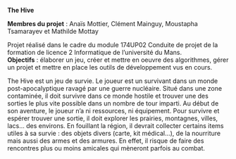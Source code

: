 <b>The Hive</b>

<b>Membres du projet</b> : Anaïs Mottier, Clément Mainguy, Moustapha Tsamarayev et Mathilde Mottay

Projet réalisé dans le cadre du module 174UP02 Conduite de projet de la formation de licence 2 Informatique de l’université du Mans.<br>
<b>Objectifs</b> : élaborer un jeu, créer et mettre en oeuvre des algorithmes, gérer un projet et mettre en place les outils de développement vus en cours. 

The Hive est un jeu de survie. Le joueur est un survivant dans un monde post-apocalyptique ravagé par une guerre nucléaire. Situé dans une zone contaminée, il doit survivre dans ce monde hostile et trouver une des sorties le plus vite possible dans un nombre de tour imparti. Au début de son aventure, le joueur n’a ni ressources, ni équipement. Pour survivre et espérer trouver une sortie, il doit explorer les prairies, montagnes, villes, lacs... des environs. En fouillant la région, il devrait collecter certains items utiles à sa survie : des objets divers (carte, kit médical...), de la nourriture mais aussi des armes et des armures. En effet, il risque de faire des rencontres plus ou moins amicales qui mèneront parfois au combat.
